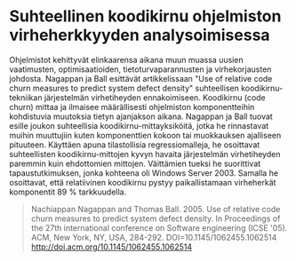 # Suhteellinen koodikirnu ohjelmiston virheherkkyyden analysoimisessa

Ohjelmistot kehittyvät elinkaarensa aikana muun muassa uusien vaatimusten, optimisaatioiden, tietoturvaparannusten ja virhekorjausten johdosta. Nagappan ja Ball esittävät artikkelissaan "Use of relative code churn measures to predict system defect density" suhteellisen koodikirnu-tekniikan järjestelmän virhetiheyden ennakoimiseen. Koodikirnu (code churn) mittaa ja ilmaisee määrällisesti ohjelmiston komponentteihin kohdistuvia muutoksia tietyn ajanjakson aikana. Nagappan ja Ball tuovat esille joukon suhteellisia koodikirnu-mittayksiköitä, jotka he rinnastavat muihin muuttujiin kuten komponenttien kokoon tai muokkauksen ajalliseen pituuteen. Käyttäen apuna tilastollisia regressiomalleja, he osoittavat suhteellisten koodikirnu-mittojen kyvyn havaita järjestelmän virhetiheyden paremmin kuin ehdottomien mittojen. Väittämien tueksi he suorittivat tapaustutkimuksen, jonka kohteena oli Windows Server 2003. Samalla he osoittavat, että relatiivinen koodikirnu pystyy paikallistamaan virheherkät komponentit 89 % tarkkuudella.

> Nachiappan Nagappan and Thomas Ball. 2005. Use of relative code churn measures to predict system defect density. In Proceedings of the 27th international conference on Software engineering (ICSE '05). ACM, New York, NY, USA, 284-292. DOI=10.1145/1062455.1062514 http://doi.acm.org/10.1145/1062455.1062514